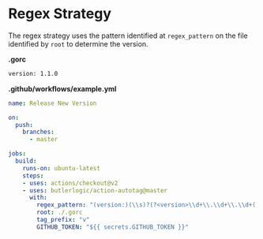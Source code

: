 # Regex Strategy

The regex strategy uses the pattern identified at `regex_pattern` on the file identified by `root` to determine the version.

**.gorc**
```sh
version: 1.1.0
```

**.github/workflows/example.yml**
```yaml
name: Release New Version

on:
  push:
    branches:
      - master

jobs:
  build:
    runs-on: ubuntu-latest
    steps:
    - uses: actions/checkout@v2
    - uses: butlerlogic/action-autotag@master
      with:
        regex_pattern: "(version:)(\\s)?(?<version>\\d+\\.\\d+\\.\\d+(.+)?)\\n?"
        root: ./.gorc
        tag_prefix: "v"
        GITHUB_TOKEN: "${{ secrets.GITHUB_TOKEN }}"
```
